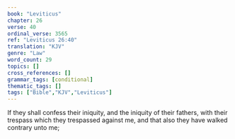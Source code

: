 ```yaml
---
book: "Leviticus"
chapter: 26
verse: 40
ordinal_verse: 3565
ref: "Leviticus 26:40"
translation: "KJV"
genre: "Law"
word_count: 29
topics: []
cross_references: []
grammar_tags: [conditional]
thematic_tags: []
tags: ["Bible","KJV","Leviticus"]
---
```

If they shall confess their iniquity, and the iniquity of their fathers, with their trespass which they trespassed against me, and that also they have walked contrary unto me;
